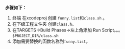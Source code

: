**步骤如下：**

1. 终端 在xcodeproj 创建 `funny.list`和`class.sh` 。
2. 在下级工程文件夹 创建`class.h`。
3. 在TARGETS->Build Phases->左上角添加 Run Script。。。`$PROJECT_DIR/class.sh`
4. 添加需要替换的函数名称到`funny.list`。
